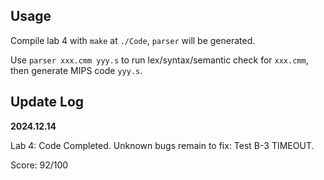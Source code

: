 ## Usage

Compile lab 4 with `make` at `./Code`, `parser` will be generated.

Use `parser xxx.cmm yyy.s` to run lex/syntax/semantic check for `xxx.cmm`, then generate MIPS code `yyy.s`.

## Update Log

**2024.12.14**

Lab 4: Code Completed. Unknown bugs remain to fix: Test B-3 TIMEOUT.

Score: 92/100